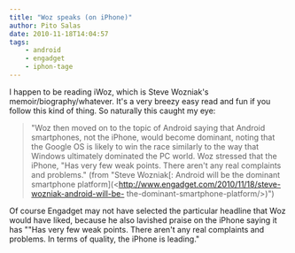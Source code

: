 ```yaml
---
title: "Woz speaks (on iPhone)"
author: Pito Salas
date: 2010-11-18T14:04:57
tags:
    - android
    - engadget
    - iphon-tage
---
```




I happen to be reading iWoz, which is Steve Wozniak's
memoir/biography/whatever. It's a very breezy easy read and fun if you follow
this kind of thing. So naturally this caught my eye:

> "Woz then moved on to the topic of Android saying that Android smartphones,
> not the iPhone, would become dominant, noting that the Google OS is likely
> to win the race similarly to the way that Windows ultimately dominated the
> PC world. Woz stressed that the iPhone, "Has very few weak points. There
> aren't any real complaints and problems." (from "Steve Wozniak[: Android
> will be the dominant smartphone
> platform](<http://www.engadget.com/2010/11/18/steve-wozniak-android-will-be-
> the-dominant-smartphone-platform/>)")

Of course Engadget may not have selected the particular headline that Woz
would have liked, because he also lavished praise on the iPhone saying it has
""Has very few weak points. There aren't any real complaints and problems. In
terms of quality, the iPhone is leading."


